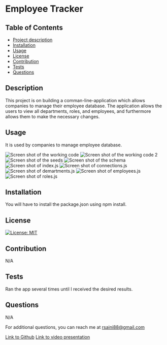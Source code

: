 # Employee Tracker

## Table of Contents

- [Project description](#description)
- [Installation](#installation)
- [Usage](#usage)
- [License](#license)
- [Contribution](#contribution)
- [Tests](#tests)
- [Questions](#questions)

## Description

This project is on building a comman-line-application which allows companies to manage their employee database. The application allows the users to view all departments, roles, and employees, and furthermore allows them to make the necessary changes.

## Usage

It is used by companies to manage employee database.

![Screen shot of the working code](./assets/Images/Screenshot%20-%20Working%20code.png)
![Screen shot of the working code 2](./assets/Images/Working%20code%202.png)
![Screen shot of the seeds](./assets/Images/Screenshot%20-%20seeds.png)
![Screen shot of the schema](./assets/Images/Screenshot%20-%20schema.png)
![Screen shot of index.js](./assets/Images/Screenshot%20-%20Indexjs%20-1.png)
![Screen shot of connections.js](./assets/Images/Screenshot%20-%20connections.png)
![Screen shot of demartments.js](./assets/Images/Screenshot%20-%20departments.png)
![Screen shot of employees.js](./assets/Images/Screenshot%20-%20employeesjs.png)
![Screen shot of roles.js](./assets/Images/Screenshot%20-%20Roles%201.png)

## Installation

You will have to install the package.json using npm install.

## License

[![License: MIT](https://img.shields.io/badge/License-MIT-yellow.svg)](https://opensource.org/licenses/MIT)

## Contribution

N/A

## Tests

Ran the app several times until I received the desired results.

## Questions

N/A

For additional questions, you can reach me at rsaini88@gmail.com

[Link to Github](https://github.com/rjsaini88)
[Link to video presentation](https://drive.google.com/file/d/1uQEp081p9bETwxDIT5Paj9BPzyfglVWa/view)
